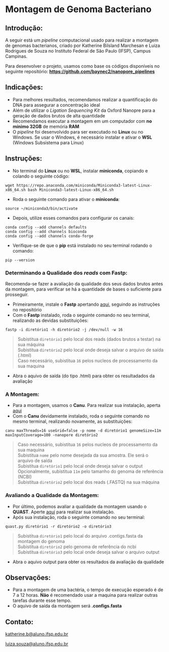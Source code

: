 # Montagem de Genoma Bacteriano
## Introdução:

A seguir está um _pipeline_ computacional usado para realizar a montagem de genomas bacterianos, criado por Katherine Bilsland Marchesan e Luiza Rodrigues de Souza no Instituto Federal de São Paulo (IFSP), Campus Campinas.

Para desenvolver o projeto, usamos como base os códigos disponíveis no seguinte repositório:
**https://github.com/baynec2/nanopore_pipelines**

## Indicações:
- Para melhores resultados, recomendamos realizar a quantificação do DNA para assegurar a concentração ideal
- Além de utilizar o _Ligation Sequencing Kit_ da Oxford Nanopre para a geração de dados brutos de alta quantidade
- Recomendamos executar a montagem em um computador com **no mínimo 32GB** de memória **RAM**
- O _pipeline_ foi desenvolvido para ser executado no **Linux** ou no Windows. Se usar o Windows, é necessário instalar e ativar o **WSL** (Windows Subsistema para Linux)

## Instruções:
- No terminal do **Linux** ou no **WSL**, instalar **miniconda**, copiando e colando o seguinte código:
```
wget https://repo.anaconda.com/miniconda/Miniconda3-latest-Linux-x86_64.sh bash Miniconda3-latest-Linux-x86_64.sh
```
- Roda o seguinte comando para ativar o **miniconda**:
```
source ~/miniconda3/bin/activate
```
- Depois, utilize esses comandos para configurar os canais:
```
conda config --add channels defaults
conda config --add channels bioconda
conda config --add channels conda-forge 
```
- Verifique-se de que o **pip** está instalado no seu terminal rodando o comando:
```
pip --version
```
### Determinando a Qualidade dos _reads_ com Fastp:
Recomenda-se fazer a avaliação da qualidade dos seus dados brutos antes da montagem, para verificar se há a quantidade de bases o suficiente para prosseguir.
- Primeiramente, instale o **Fastp** apertando [aqui](https://github.com/OpenGene/fastp), seguindo as instruções no repositório
- Com o **Fastp** instalado, roda o seguinte comando no seu terminal, realizando as devidas substituições:
```
fastp -i diretório1 -h diretório2 -j /dev/null -w 16
```
> Subistitua ```diretório1``` pelo local dos reads (dados brutos a testar) na sua máquina\
> Subistitua ```diretório2``` pelo local onde deseja salvar o arquivo  de saída (.html)\
> Caso necessário, subistitua ```16``` pelos nucleos de processamento da sua maquina
- Abra o aquivo de saída (do tipo .html) para obter os resultadados da avaliação

### A Montagem:
- Para a montagem, usamos o **Canu**. Para realizar sua instalação, aperta [aqui](https://github.com/marbl/canu)
- Com o **Canu** devidamente instalado, roda o seguinte comando no mesmo terminal, realizando novamente, as substituições:
```
canu maxThreads=16 useGrid=false -p nome -d diretório1 genomeSize=11m maxInputCoverage=100 -nanopore diretório2
```
> Caso necessário, subistitua ```16``` pelos nucleos de processamento da sua maquina\
> Subistitua ```nome``` pelo nome desejada da sua amostra. Ele será o arquivo de saída\
> Subistitua ```diretório1``` pelo local onde deseja salvar o output\
> Opcionalmente, subistitua ```11m``` pelo tamanho do genoma de referência (NCBI)\
> Subistitua ```diretório2``` pelo local dos reads (.FASTQ) na sua máquina

### Avaliando a Qualidade da Montagem:
- Por último, podemos avaliar a qualidade da montagem usando o **QUAST**. Aperte [aqui](https://github.com/ablab/quast) para realizar sua instalação.
- Após sua instalação, roda o seguinte comando no seu terminal:
```
quast.py diretório1 -r diretório2 -o diretório3
```
> Subistitua ```diretório1```   pelo local do arquivo .contigs.fasta da montagem do genoma\
> Subistitua ```diretório2``` pelo genoma de referência do ncbi\
> Subistitua ```diretório3``` pelo local onde deseja salvar o arquivo output
- Abra o aquivo output para obter os resultados da avaliação da qualidade

## Observações:
- Para a montagem de uma bactéria, o tempo de execução esperado é de 7 a 12 horas. **Não** é recomendado usar a maquina para realizar outras tarefas durante esse tempo.
- O aquivo de saída da montagem será **.configs.fasta**

## Contato:
katherine.b@aluno.ifsp.edu.br

luiza.souza@aluno.ifsp.edu.br
